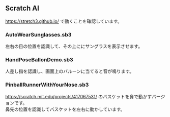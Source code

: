 ## Scratch AI

https://stretch3.github.io/ で動くことを確認しています。

### AutoWearSunglasses.sb3

左右の目の位置を認識して、その上ににサングラスを表示させます。

### HandPoseBallonDemo.sb3

人差し指を認識し、画面上のバルーンに当てると音が鳴ります。

### PinballRunnerWithYourNose.sb3

https://scratch.mit.edu/projects/417067531/
のバスケットを鼻で動かすバージョンです。  
鼻先の位置を認識してバスケットを左右に動かしています。
